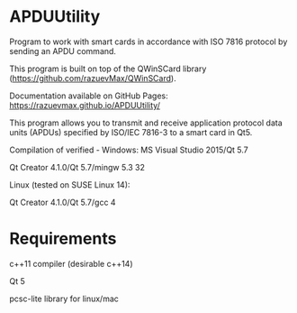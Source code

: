 # APDUUtility
Program to work with smart cards in accordance with ISO 7816 protocol by sending an APDU command.

This program is built on top of the QWinSCard library (https://github.com/razuevMax/QWinSCard).

Documentation available on GitHub Pages: https://razuevmax.github.io/APDUUtility/

This program allows you to transmit and receive application protocol data units (APDUs) specified by ISO/IEC 7816-3 to a smart card in Qt5.

Compilation of verified -
Windows:
MS Visual Studio 2015/Qt 5.7

Qt Creator 4.1.0/Qt 5.7/mingw 5.3 32

Linux (tested on SUSE Linux 14):

Qt Creator 4.1.0/Qt 5.7/gcc 4

# Requirements
c++11 compiler (desirable с++14)

Qt 5

pcsc-lite library for linux/mac
